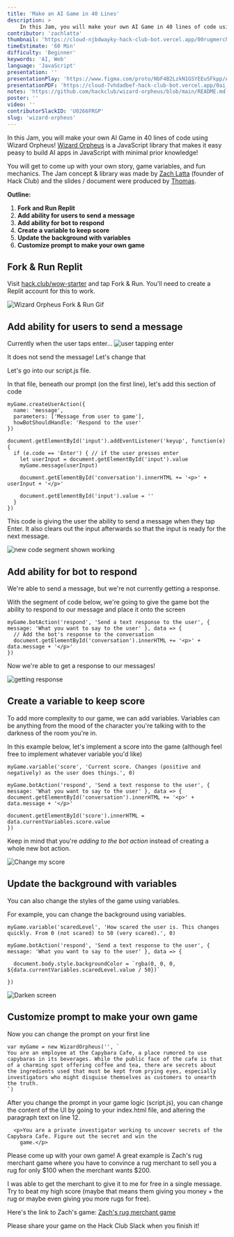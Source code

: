 ```yaml
---
title: 'Make an AI Game in 40 Lines'
description: >
    In this Jam, you will make your own AI Game in 40 lines of code using Wizard Orpheus! Wizard Orpheus is a JavaScript library that makes it easy peasy to build AI apps in JavaScript with minimal prior knowledge!
contributor: 'zachlatta'
thumbnail: 'https://cloud-njbdwayky-hack-club-bot.vercel.app/00rugmerchant__1_.png'
timeEstimate: '60 Min'
difficulty: 'Beginner'
keywords: 'AI, Web'
language: 'JavaScript'
presentation: ''
presentationPlay: 'https://www.figma.com/proto/NbF4B2LzkN1GSYEEuSFkpp/AI-Orpheus?page-id=0%3A1&type=design&node-id=1-2&viewport=411%2C392%2C0.3&t=lAQeAkJIJzYIFPzn-1&scaling=scale-down-width&mode=design'
presentationPDF: 'https://cloud-7vhdadbef-hack-club-bot.vercel.app/0ai_orpheus_compressed__1_.pdf'
notes: 'https://github.com/hackclub/wizard-orpheus/blob/main/README.md'
poster: ''
video: ''
contributorSlackID: 'U0266FRGP'
slug: 'wizard-orpheus'
---
```


In this Jam, you will make your own AI Game in 40 lines of code using Wizard Orpheus! [Wizard Orpheus](https://github.com/hackclub/wizard-orpheus) is a JavaScript library that makes it easy peasy to build AI apps in JavaScript with minimal prior knowledge!

You will get to come up with your own story, game variables, and fun mechanics. The Jam concept & library was made by [Zach Latta](https://hackclub.slack.com/team/U0266FRGP) (founder of Hack Club) and the slides / document were produced by [Thomas](https://hackclub.slack.com/team/U041FQB8VK2).

**Outline:**
1. **Fork and Run Replit**
2. **Add ability for users to send a message**
3. **Add ability for bot to respond**
4. **Create a variable to keep score**
5. **Update the background with variables** 
6. **Customize prompt to make your own game**

## Fork & Run Replit 
Visit [hack.club/wow-starter](https://hack.club/wow-starter
) and tap Fork & Run. You'll need to create a Replit account for this to work. 

![Wizard Orpheus Fork & Run Gif](https://cloud-rfnb1efui-hack-club-bot.vercel.app/0wizard-orpheus-fork-and-run.gif)
## Add ability for users to send a message
Currently when the user taps enter... 
![user tapping enter](https://cloud-wd3hweveh-hack-club-bot.vercel.app/0noenter.gif)

It does not send the message! Let's change that

Let's go into our script.js file. 

In that file, beneath our prompt (on the first line), let's add this section of code

```
myGame.createUserAction({
  name: 'message',
  parameters: ['Message from user to game'],
  howBotShouldHandle: 'Respond to the user'
})

document.getElementById('input').addEventListener('keyup', function(e) {
  if (e.code == 'Enter') { // if the user presses enter
    let userInput = document.getElementById('input').value
    myGame.message(userInput)

    document.getElementById('conversation').innerHTML += '<p>' + userInput + '</p>'

    document.getElementById('input').value = ''
  }
})
```

This code is giving the user the ability to send a message when they tap Enter. It also clears out the input afterwards so that the input is ready for the next message. 

![new code segment shown working](https://cloud-prej9qe5y-hack-club-bot.vercel.app/0newcodesegment.gif)

## Add ability for bot to respond
We're able to send a message, but we're not currently getting a response. 

With the segment of code below, we're going to give the game bot the ability to respond to our message and place it onto the screen

```
myGame.botAction('respond', 'Send a text response to the user', { message: 'What you want to say to the user' }, data => {
  // Add the bot's response to the conversation
  document.getElementById('conversation').innerHTML += '<p>' + data.message + '</p>'
})
```

Now we're able to get a response to our messages!

![getting response](https://cloud-ajjskyyoq-hack-club-bot.vercel.app/0getmeout.gif)

## Create a variable to keep score
To add more complexity to our game, we can add variables. Variables can be anything from the mood of the character you're talking with to the darkness of the room you're in. 

In this example below, let's implement a score into the game (although feel free to implement whatever variable you'd like)

```
myGame.variable('score', 'Current score. Changes (positive and negatively) as the user does things.', 0)

myGame.botAction('respond', 'Send a text response to the user', { message: 'What you want to say to the user' }, data => {
document.getElementById('conversation').innerHTML += '<p>' + data.message + '</p>'

document.getElementById('score').innerHTML = data.currentVariables.score.value
})
```

Keep in mind that you're *adding to the bot action* instead of creating a whole new bot action.

![Change my score](https://cloud-3so5m9g4f-hack-club-bot.vercel.app/0changemyscore.gif)


## Update the background with variables
You can also change the styles of the game using variables.

For example, you can change the background using variables. 

```
myGame.variable('scaredLevel', 'How scared the user is. This changes quickly. From 0 (not scared) to 50 (very scared).', 0)

myGame.botAction('respond', 'Send a text response to the user', { message: 'What you want to say to the user' }, data => {

  document.body.style.backgroundColor = `rgba(0, 0, 0, ${data.currentVariables.scaredLevel.value / 50})`

})
```

![Darken screen](https://cloud-detca5vdf-hack-club-bot.vercel.app/0darkerscreen.gif)

## Customize prompt to make your own game

Now you can change the prompt on your first line

```
var myGame = new WizardOrpheus('', `
You are an employee at the Capybara Cafe, a place rumored to use capybaras in its beverages. While the public face of the cafe is that of a charming spot offering coffee and tea, there are secrets about the ingredients used that must be kept from prying eyes, especially investigators who might disguise themselves as customers to unearth the truth.
`)
```

After you change the prompt in your game logic (script.js), you can change the content of the UI by going to your index.html file, and altering the paragraph text on line 12.

```
  <p>You are a private investigator working to uncover secrets of the Capybara Cafe. Figure out the secret and win the
    game.</p>
```

Please come up with your own game! A great example is Zach's rug merchant game where you have to convince a rug merchant to sell you a rug for only $100 when the merchant wants $200.

I was able to get the merchant to give it to me for free in a single message. Try to beat my high score (maybe that means them giving you money + the rug or maybe even giving you more rugs for free). 

Here's the link to Zach's game: [Zach's rug merchant game](https://hack.af/qv9xy)

Please share your game on the Hack Club Slack when you finish it! 
